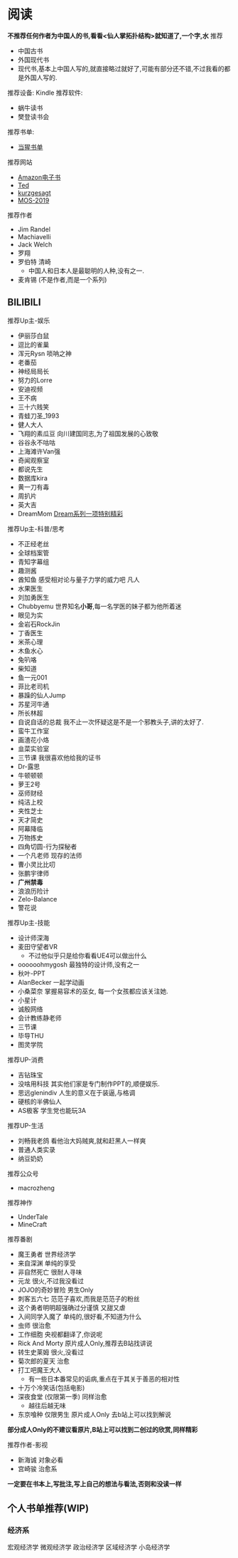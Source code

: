 # 阅读

**不推荐任何作者为中国人的书,看看<仙人掌拓扑结构>就知道了,一个字,水**
推荐
- 中国古书
- 外国现代书
- 现代书,基本上中国人写的,就直接略过就好了,可能有部分还不错,不过我看的都是外国人写的.

推荐设备: Kindle
推荐软件: 
- 蜗牛读书
- 樊登读书会

推荐书单: 
- [当猩书单](https://mp.weixin.qq.com/s/acbAwNrPP2UJ7nVLSNuTwQ)

推荐网站
- [Amazon电子书](https://www.amazon.cn/b?node=116169071)
- [Ted](https://www.ted.com/)
- [kurzgesagt](https://kurzgesagt.org/)
- [MOS-2019](https://docs.microsoft.com/zh-cn/learn/certifications/microsoft-office-specialist-associate-2019/)

推荐作者
- Jim Randel
- Machiavelli
- Jack Welch
- 罗翔
- 罗伯特 清崎
    - 中国人和日本人是最聪明的人种,没有之一.
- 麦肯锡 (不是作者,而是一个系列)

## BILIBILI

推荐Up主-娱乐
- 伊丽莎白鼠 
- 逗比的雀巢 
- 浑元Rysn 唢呐之神
- 老番茄
- 神经局局长 
- 努力的Lorre
- 安迪视频
- 王不病
- 三十六贱笑
- 青蛙刀圣_1993
- 健人大人
- 飞翔的素瓜豆 向川建国同志,为了祖国发展的心致敬
- 谷谷永不咕咕
- 上海滩许Van强
- 奇闻观察室
- 都说先生
- 数据库kira
- 黄一刀有毒
- 周扒片
- 英大吉
- DreamMom [Dream系列一项特别精彩](https://www.bilibili.com/video/BV1Av411E7nF)


推荐Up主-科普/思考
- 不正经老丝
- 全球档案管
- 青知字幕组
- 趣测酱
- 酋知鱼 感受相对论与量子力学的威力吧 凡人
- 水果医生
- 刘加勇医生
- Chubbyemu 世界知名**小哥**,每一名学医的妹子都为他所着迷
- 眼见为实
- 金岩石RockJin
- 丁香医生
- 米茶心理
- 木鱼水心
- 兔叭咯
- 柴知道
- 鱼一元001
- 菲比老司机
- 暴躁的仙人Jump
- 苏星河牛通
- 所长林超
- 自说自话的总裁 我不止一次怀疑这是不是一个邪教头子,讲的太好了.
- 蛮牛工作室
- 画渣花小烙
- 韭菜实验室
- 三节课 我很喜欢他给我的证书
- Dr-露思
- 牛顿顿顿
- 萝王2号
- 巫师财经
- 纯洁上校
- 夹性芝士
- 天才简史
- 阿幕降临
- 万物拣史
- 四角切圆-行为探秘者
- 一个凡老师 现存的法师
- 曹小灵比比叨
- 张鹏宇律师
- **广州禁毒**
- 浪浪历险计
- Zelo-Balance 
- 警花说

推荐Up主-技能
- 设计师深海
- 麦田守望者VR
    - 不过他似乎只是给你看看UE4可以做出什么
- oooooohmygosh 最独特的设计师,没有之一
- 秋叶-PPT
- AlanBecker 一起学动画
- 小桑菜奈 掌握易容术的巫女, 每一个女孩都应该关注她.
- 小星计
- 诚殷网络
- 会计教练静老师
- 三节课
- 毕导THU
- 图灵学院

推荐UP-消费
- 吉钻珠宝
- 没啥用科技 其实他们家是专门制作PPT的,顺便娱乐.
- 思远glenindiv 人生的意义在于装逼,与格调
- 硬核的半佛仙人
- AS极客 学生党也能玩3A


推荐UP-生活
- 刘畅我老鸽 看他治大妈贼爽,就和赶黑人一样爽
- 普通人类实录
- 纳豆奶奶 

推荐公众号
- macrozheng

推荐神作
- UnderTale
- MineCraft

推荐番剧
- 魔王勇者 世界经济学
- 来自深渊 单纯的享受
- 非自然死亡 很耐人寻味
- 元龙 很火,不过我没看过
- JOJO的奇妙冒险 男生Only
- 刺客五六七 范范子喜欢,而我是范范子的粉丝
- 这个勇者明明超强确过分谨慎 又甜又虐
- 入间同学入魔了 单纯的,很好看,不知道为什么
- 虫师 很治愈
- 工作细胞 央视都翻译了,你说呢
- Rick And Morty 原片成人Only,推荐去B站找讲说
- 转生史莱姆 很火,没看过
- 菊次郎的夏天 治愈
- 打工吧魔王大人 
    - 有一些日本番常见的诟病,重点在于其关于善恶的相对性
- 十万个冷笑话(包括电影)
- 深夜食堂 (仅限第一季) 同样治愈
    - 越往后越无味
- 东京喰种 仅限男生 原片成人Only 去b站上可以找到解说

**部分成人Only的不建议看原片,B站上可以找到二创过的欣赏,同样精彩**

推荐作者-影视
- 新海诚 对象必看
- 宫崎骏 治愈系

**一定要在书本上,写批注,写上自己的想法与看法,否则和没读一样**

## 个人书单推荐(WIP)

### 经济系
宏观经济学
微观经济学
政治经济学
区域经济学
小岛经济学